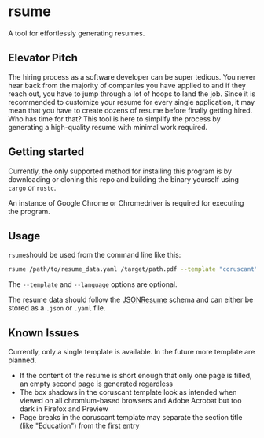 # rsume
A tool for effortlessly generating resumes.

## Elevator Pitch
The hiring process as a software developer can be super tedious. You never hear back from the majority of companies you have applied to and if they reach out, you have to jump through a lot of hoops to land the job. Since it is recommended to customize your resume for every single application, it may mean that you have to create dozens of resume before finally getting hired. Who has time for that? This tool is here to simplify the process by generating a high-quality resume with minimal work required.

## Getting started
Currently, the only supported method for installing this program is by downloading or cloning this repo and building the binary yourself using `cargo` or `rustc`.

An instance of Google Chrome or Chromedriver is required for executing the program.

## Usage
`rsume`should be used from the command line like this:
```bash
rsume /path/to/resume_data.yaml /target/path.pdf --template "coruscant" --language "english"
```
The `--template` and `--language` options are optional.

The resume data should follow the [JSONResume](https://jsonresume.org/) schema and can either be stored as a `.json` or `.yaml` file.

## Known Issues
Currently, only a single template is available. In the future more template are planned.
- If the content of the resume is short enough that only one page is filled, an empty second page is generated regardless
- The box shadows in the coruscant template look as intended when viewed on all chromium-based browsers and Adobe Acrobat but too dark in Firefox and Preview
- Page breaks in the coruscant template may separate the section title (like "Education") from the first entry